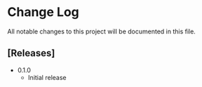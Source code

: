 # Change Log

All notable changes to this project will be documented in this file.

## [Releases]

- 0.1.0
  - Initial release
